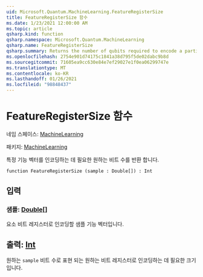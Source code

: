 ```yaml
---
uid: Microsoft.Quantum.MachineLearning.FeatureRegisterSize
title: FeatureRegisterSize 함수
ms.date: 1/23/2021 12:00:00 AM
ms.topic: article
qsharp.kind: function
qsharp.namespace: Microsoft.Quantum.MachineLearning
qsharp.name: FeatureRegisterSize
qsharp.summary: Returns the number of qubits required to encode a particular feature vector.
ms.openlocfilehash: 2754e901d74175c1841a38d795f5de02dabc9b8d
ms.sourcegitcommit: 71605ea9cc630e84e7ef29027e1f0ea06299747e
ms.translationtype: MT
ms.contentlocale: ko-KR
ms.lasthandoff: 01/26/2021
ms.locfileid: "98848437"
---
```

# <a name="featureregistersize-function"></a>FeatureRegisterSize 함수

네임 스페이스: [MachineLearning](xref:Microsoft.Quantum.MachineLearning)

패키지: [MachineLearning](https://nuget.org/packages/Microsoft.Quantum.MachineLearning)


특정 기능 벡터를 인코딩하는 데 필요한 원하는 비트 수를 반환 합니다.

```qsharp
function FeatureRegisterSize (sample : Double[]) : Int
```


## <a name="input"></a>입력

### <a name="sample--double"></a>샘플: [Double](xref:microsoft.quantum.lang-ref.double)[]

요소 비트 레지스터로 인코딩할 샘플 기능 벡터입니다.



## <a name="output--int"></a>출력: [Int](xref:microsoft.quantum.lang-ref.int)

원하는 `sample` 비트 수로 표현 되는 원하는 비트 레지스터로 인코딩하는 데 필요한 크기입니다.